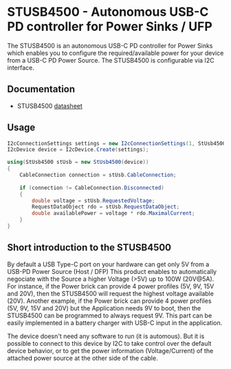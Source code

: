 ﻿# STUSB4500 - Autonomous USB-C PD controller for Power Sinks / UFP

The STUSB4500 is an autonomous USB-C PD controller for Power Sinks which enables you to configure the required/available power for your device from a USB-C PD Power Source. The STUSB4500 is configurable via I2C interface.

## Documentation 

- STUSB4500 [datasheet](https://github.com/usb-c/STUSB4500)

## Usage

```csharp
I2cConnectionSettings settings = new I2cConnectionSettings(1, StUsb4500.DefaultI2cAddress);
I2cDevice device = I2cDevice.Create(settings);

using(StUsb4500 stUsb = new StUsb4500(device))
{
    CableConnection connection = stUsb.CableConnection;
    
    if (connection != CableConnection.Disconnected)
    {
        double voltage = stUsb.RequestedVoltage;
        RequestDataObject rdo = stUsb.RequestDataObject;
        double availablePower = voltage * rdo.MaximalCurrent;
    }
}
```

## Short introduction to the STUSB4500

By default a USB Type-C port on your hardware can get only 5V from a USB-PD Power Source (Host / DFP)
This product enables to automatically negociate with the Source a higher Voltage (>5V) up to 100W (20V@5A).
For instance, if the Power brick can provide 4 power profiles (5V, 9V, 15V and 20V), then the STUSB4500 will request the highest voltage available (20V).
Another example, if the Power brick can provide 4 power profiles (5V, 9V, 15V and 20V) but the Application needs 9V to boot, then the STUSB4500 can be programmed to always request 9V.
This part can be easily implemented in a battery charger with USB-C input in the application.

The device doesn't need any software to run (it is automous). But it is possible to connect to this device by I2C to take control over the default device behavior, or to get the power information (Voltage/Current) of the attached power source at the other side of the cable. 
